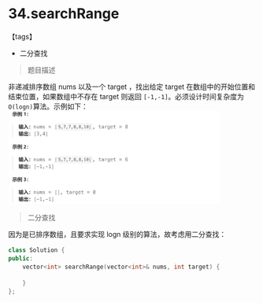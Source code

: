 # 34.searchRange

【tags】

* 二分查找



> 题目描述

非递减排序数组 nums 以及一个 target ，找出给定 target 在数组中的开始位置和结束位置，如果数组中不存在 target 则返回 `[-1,-1]`。必须设计时间复杂度为 `O(logn)`算法。示例如下：
<img src="https://raw.githubusercontent.com/huibazdy/TyporaPicture/main/image-20240522115249331.png" alt="image-20240522115249331" style="zoom: 42%;" />



> 二分查找

因为是已排序数组，且要求实现 logn 级别的算法，故考虑用二分查找：

```c++
class Solution {
public:
    vector<int> searchRange(vector<int>& nums, int target) {
		
    }
};
```